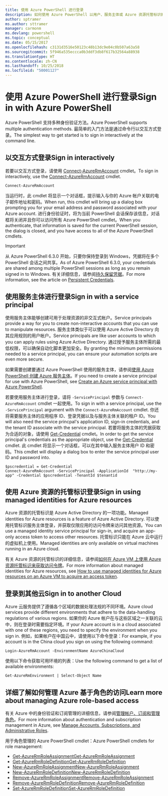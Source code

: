 ```yaml
---
title: 使用 Azure PowerShell 进行登录
description: 如何使用 Azure PowerShell 以用户、服务主体或 Azure 资源托管标识的形式登录。
author: sptramer
ms.author: sttramer
manager: carmonm
ms.devlang: powershell
ms.topic: conceptual
ms.date: 05/15/2017
ms.openlocfilehash: c3131d3516e50123c48b13dc9e04c0b507a63a58
ms.sourcegitcommit: 5f946a535eccca0b3ddf3db8f617b32564a88938
ms.translationtype: HT
ms.contentlocale: zh-CN
ms.lasthandoff: 10/25/2018
ms.locfileid: "50001127"
---
```

# <a name="sign-in-with-azure-powershell"></a><span data-ttu-id="ff0b0-103">使用 Azure PowerShell 进行登录</span><span class="sxs-lookup"><span data-stu-id="ff0b0-103">Sign in with Azure PowerShell</span></span>

<span data-ttu-id="ff0b0-104">Azure PowerShell 支持多种身份验证方法。</span><span class="sxs-lookup"><span data-stu-id="ff0b0-104">Azure PowerShell supports multiple authentication methods.</span></span> <span data-ttu-id="ff0b0-105">最简单的入门方法是通过命令行以交互方式登录。</span><span class="sxs-lookup"><span data-stu-id="ff0b0-105">The simplest way to get started is to sign in interactively at the command line.</span></span>

## <a name="sign-in-interactively"></a><span data-ttu-id="ff0b0-106">以交互方式登录</span><span class="sxs-lookup"><span data-stu-id="ff0b0-106">Sign in interactively</span></span>

<span data-ttu-id="ff0b0-107">若要以交互方式登录，请使用 [Connect-AzureRmAccount](/powershell/module/azurerm.profile/connect-azurermaccount) cmdlet。</span><span class="sxs-lookup"><span data-stu-id="ff0b0-107">To sign in interactively, use the [Connect-AzureRmAccount](/powershell/module/azurerm.profile/connect-azurermaccount) cmdlet.</span></span>

```azurepowershell
Connect-AzureRmAccount
```

<span data-ttu-id="ff0b0-108">当运行时，此 cmdlet 将显示一个对话框，提示输入与你的 Azure 帐户关联的电子邮件地址和密码。</span><span class="sxs-lookup"><span data-stu-id="ff0b0-108">When run, this cmdlet will bring up a dialog box prompting you for your email address and password associated with your Azure account.</span></span> <span data-ttu-id="ff0b0-109">进行身份验证时，将为当前 PowerShell 会话保存该信息，对话框将关闭并且你可以访问所有 Azure PowerShell cmdlet。</span><span class="sxs-lookup"><span data-stu-id="ff0b0-109">When you authenticate, that information is saved for the current PowerShell session, the dialog is closed, and you have access to all of the Azure PowerShell cmdlets.</span></span>

> [!IMPORTANT]
> <span data-ttu-id="ff0b0-110">从 Azure PowerShell 6.3.0 开始，只要你保持登录到 Windows，凭据将在多个 PowerShell 会话之间共享。</span><span class="sxs-lookup"><span data-stu-id="ff0b0-110">As of Azure PowerShell 6.3.0, your credentials are shared among multiple PowerShell sessions as long as you remain signed in to Windows.</span></span> <span data-ttu-id="ff0b0-111">有关详细信息，请参阅[持久保留凭据](context-persistence.md)。</span><span class="sxs-lookup"><span data-stu-id="ff0b0-111">For more information, see the article on [Persistent Credentials](context-persistence.md).</span></span>

## <a name="sign-in-with-a-service-principal"></a><span data-ttu-id="ff0b0-112">使用服务主体进行登录</span><span class="sxs-lookup"><span data-stu-id="ff0b0-112">Sign in with a service principal</span></span>

<span data-ttu-id="ff0b0-113">使用服务主体能够创建可用于处理资源的非交互式帐户。</span><span class="sxs-lookup"><span data-stu-id="ff0b0-113">Service principals provide a way for you to create non-interactive accounts that you can use to manipulate resources.</span></span> <span data-ttu-id="ff0b0-114">服务主体类似于可以使用 Azure Active Directory 向其应用规则的用户帐户。</span><span class="sxs-lookup"><span data-stu-id="ff0b0-114">Service principals are like user accounts to which you can apply rules using Azure Active Directory.</span></span> <span data-ttu-id="ff0b0-115">通过授予服务主体所需的最低权限，可以确保自动化脚本更加安全。</span><span class="sxs-lookup"><span data-stu-id="ff0b0-115">By granting the minimum permissions needed to a service principal, you can ensure your automation scripts are even more secure.</span></span>

<span data-ttu-id="ff0b0-116">如果需要创建要通过 Azure PowerShell 使用的服务主体，请参阅[使用 Azure PowerShell 创建 Azure 服务主体](create-azure-service-principal-azureps.md)。</span><span class="sxs-lookup"><span data-stu-id="ff0b0-116">If you need to create a service principal for use with Azure PowerShell, see [Create an Azure service principal with Azure PowerShell](create-azure-service-principal-azureps.md).</span></span>

<span data-ttu-id="ff0b0-117">若要使用服务主体进行登录，请将 `-ServicePrincipal` 参数与 `Connect-AzureRmAccount` cmdlet 一起使用。</span><span class="sxs-lookup"><span data-stu-id="ff0b0-117">To sign in with a service principal, use the `-ServicePrincipal` argument with the `Connect-AzureRmAccount` cmdlet.</span></span> <span data-ttu-id="ff0b0-118">你还将需要服务主体的应用程序 ID、登录凭据以及与服务主体关联的租户 ID。</span><span class="sxs-lookup"><span data-stu-id="ff0b0-118">You will also need the service princpal's application ID, sign-in credentials, and the tenant ID associate with the service principal.</span></span> <span data-ttu-id="ff0b0-119">若要将服务主体的凭据获取为合适的对象，请使用 [Get-Credential](/powershell/module/microsoft.powershell.security/get-credential) cmdlet。</span><span class="sxs-lookup"><span data-stu-id="ff0b0-119">In order to get the service principal's credentials as the appropriate object, use the [Get-Credential](/powershell/module/microsoft.powershell.security/get-credential) cmdlet.</span></span> <span data-ttu-id="ff0b0-120">此 cmdlet 将显示一个对话框，可以在其中输入服务主体用户 ID 和密码。</span><span class="sxs-lookup"><span data-stu-id="ff0b0-120">This cmdlet will display a dialog box to enter the service principal user ID and password into.</span></span>

```azurepowershell-interactive
$pscredential = Get-Credential
Connect-AzureRmAccount -ServicePrincipal -ApplicationId  "http://my-app" -Credential $pscredential -TenantId $tenantid
```

## <a name="sign-in-using-managed-identities-for-azure-resources"></a><span data-ttu-id="ff0b0-121">使用 Azure 资源的托管标识登录</span><span class="sxs-lookup"><span data-stu-id="ff0b0-121">Sign in using managed identities for Azure resources</span></span>

<span data-ttu-id="ff0b0-122">Azure 资源的托管标识是 Azure Active Directory 的一项功能。</span><span class="sxs-lookup"><span data-stu-id="ff0b0-122">Managed identities for Azure resources is a feature of Azure Active Directory.</span></span> <span data-ttu-id="ff0b0-123">可以使用托管标识服务主体登录，并获取仅限应用的访问令牌来访问其他资源。</span><span class="sxs-lookup"><span data-stu-id="ff0b0-123">You can use a managed identity service principal for sign-in, and acquire an app-only access token to access other resources.</span></span> <span data-ttu-id="ff0b0-124">托管标识只能在 Azure 云中运行的虚拟机上使用。</span><span class="sxs-lookup"><span data-stu-id="ff0b0-124">Managed identities are only available on virtual machines running in an Azure cloud.</span></span>

<span data-ttu-id="ff0b0-125">有关 Azure 资源的托管标识的详细信息，请参阅[如何在 Azure VM 上使用 Azure 资源托管标识来获取访问令牌](/azure/active-directory/managed-identities-azure-resources/how-to-use-vm-token)。</span><span class="sxs-lookup"><span data-stu-id="ff0b0-125">For more information about managed identities for Azure resources, see [How to use managed identities for Azure resources on an Azure VM to acquire an access token](/azure/active-directory/managed-identities-azure-resources/how-to-use-vm-token).</span></span>

## <a name="sign-in-to-another-cloud"></a><span data-ttu-id="ff0b0-126">登录到其他云</span><span class="sxs-lookup"><span data-stu-id="ff0b0-126">Sign in to another Cloud</span></span>

<span data-ttu-id="ff0b0-127">Azure 云服务提供了遵循各个区域的数据处理法规的不同环境。</span><span class="sxs-lookup"><span data-stu-id="ff0b0-127">Azure cloud services provide different environments that adhere to the data-handling regulations of various regions.</span></span> <span data-ttu-id="ff0b0-128">如果你的 Azure 帐户在与这些区域之一关联的云中，则在登录时需要指定环境。</span><span class="sxs-lookup"><span data-stu-id="ff0b0-128">If your Azure account is in a cloud associated with one of these regions, you need to specify the environment when you sign in.</span></span> <span data-ttu-id="ff0b0-129">例如，如果帐户在中国云中，请使用以下命令登录：</span><span class="sxs-lookup"><span data-stu-id="ff0b0-129">For example, if you account is in the China cloud you sign on using the following command:</span></span>

```azurepowershell-interactive
Login-AzureRmAccount -EnvironmentName AzureChinaCloud
```

<span data-ttu-id="ff0b0-130">使用以下命令获取可用环境的列表：</span><span class="sxs-lookup"><span data-stu-id="ff0b0-130">Use the following command to get a list of available environments:</span></span>

```azurepowershell-interactive
Get-AzureRmEnvironment | Select-Object Name
```

## <a name="learn-more-about-managing-azure-role-based-access"></a><span data-ttu-id="ff0b0-131">详细了解如何管理 Azure 基于角色的访问</span><span class="sxs-lookup"><span data-stu-id="ff0b0-131">Learn more about managing Azure role-based access</span></span>

<span data-ttu-id="ff0b0-132">有关 Azure 中的身份验证和订阅管理的详细信息，请参阅[管理帐户、订阅和管理角色](/azure/active-directory/role-based-access-control-configure)。</span><span class="sxs-lookup"><span data-stu-id="ff0b0-132">For more information about authentication and subscription management in Azure, see [Manage Accounts, Subscriptions, and Administrative Roles](/azure/active-directory/role-based-access-control-configure).</span></span>

<span data-ttu-id="ff0b0-133">用于角色管理的 Azure PowerShell cmdlet：</span><span class="sxs-lookup"><span data-stu-id="ff0b0-133">Azure PowerShell cmdlets for role management:</span></span>

* [<span data-ttu-id="ff0b0-134">Get-AzureRmRoleAssignment</span><span class="sxs-lookup"><span data-stu-id="ff0b0-134">Get-AzureRmRoleAssignment</span></span>](/powershell/module/AzureRM.Resources/Get-AzureRmRoleAssignment)
* [<span data-ttu-id="ff0b0-135">Get-AzureRmRoleDefinition</span><span class="sxs-lookup"><span data-stu-id="ff0b0-135">Get-AzureRmRoleDefinition</span></span>](/powershell/module/AzureRM.Resources/Get-AzureRmRoleDefinition)
* [<span data-ttu-id="ff0b0-136">New-AzureRmRoleAssignment</span><span class="sxs-lookup"><span data-stu-id="ff0b0-136">New-AzureRmRoleAssignment</span></span>](/powershell/module/AzureRM.Resources/New-AzureRmRoleAssignment)
* [<span data-ttu-id="ff0b0-137">New-AzureRmRoleDefinition</span><span class="sxs-lookup"><span data-stu-id="ff0b0-137">New-AzureRmRoleDefinition</span></span>](/powershell/module/AzureRM.Resources/New-AzureRmRoleDefinition)
* [<span data-ttu-id="ff0b0-138">Remove-AzureRmRoleAssignment</span><span class="sxs-lookup"><span data-stu-id="ff0b0-138">Remove-AzureRmRoleAssignment</span></span>](/powershell/module/AzureRM.Resources/Remove-AzureRmRoleAssignment)
* [<span data-ttu-id="ff0b0-139">Remove-AzureRmRoleDefinition</span><span class="sxs-lookup"><span data-stu-id="ff0b0-139">Remove-AzureRmRoleDefinition</span></span>](/powershell/module/AzureRM.Resources/Remove-AzureRmRoleDefinition)
* [<span data-ttu-id="ff0b0-140">Set-AzureRmRoleDefinition</span><span class="sxs-lookup"><span data-stu-id="ff0b0-140">Set-AzureRmRoleDefinition</span></span>](/powershell/moduel/AzureRM.Resources/Set-AzureRmRoleDefinition)
